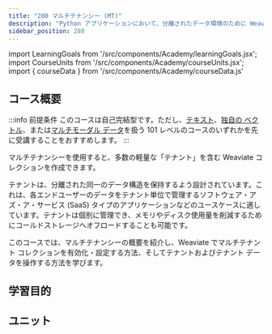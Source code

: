 ```yaml
---
title: "280 マルチテナンシー (MT)"
description: "Python アプリケーションにおいて、分離されたデータ環境のために Weaviate でマルチテナンシーを実装します。"
sidebar_position: 280
---
```


import LearningGoals from '/src/components/Academy/learningGoals.jsx';
import CourseUnits from '/src/components/Academy/courseUnits.jsx';
import { courseData } from '/src/components/Academy/courseData.js'

## <i class="fa-solid fa-chalkboard-user"></i> コース概要

:::info 前提条件
このコースは自己完結型です。ただし、[テキスト](../starter_text_data/index.md)、[独自の ベクトル](../starter_custom_vectors/index.md)、または[マルチモーダル データ](../starter_multimodal_data/index.md)を扱う 101 レベルのコースのいずれかを先に受講することをおすすめします。
:::

マルチテナンシーを使用すると、多数の軽量な「テナント」を含む Weaviate コレクションを作成できます。

テナントは、分離された同一のデータ構造を保持するよう設計されています。これは、各エンドユーザーのデータをテナント単位で管理するソフトウェア・アズ・ア・サービス (SaaS) タイプのアプリケーションなどのユースケースに適しています。テナントは個別に管理でき、メモリやディスク使用量を削減するためにコールドストレージへオフロードすることも可能です。

このコースでは、マルチテナンシーの概要を紹介し、Weaviate でマルチテナント コレクションを有効化・設定する方法、そしてテナントおよびテナント データを操作する方法を学びます。

## <i class="fa-solid fa-chalkboard-user"></i> 学習目的

<LearningGoals courseName="multi-tenancy"/>

## <i class="fa-solid fa-book-open-reader"></i> ユニット

<CourseUnits courseData={courseData} courseName="multi-tenancy" />